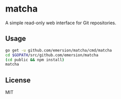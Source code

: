 # matcha

A simple read-only web interface for Git repositories.

## Usage

```sh
go get -u github.com/emersion/matcha/cmd/matcha
cd $GOPATH/src/github.com/emersion/matcha
(cd public && npm install)
matcha
```

## License

MIT
